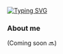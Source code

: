 [![Typing SVG](https://readme-typing-svg.demolab.com?font=Fira+Code&weight=500&duration=2999&pause=1000&color=F73BA1&random=false&width=435&lines=new+Software+Engineer;%3C+Full+Stack+Developer+%2F%3E)](https://git.io/typing-svg)

### About me 
(Coming soon 🔜)
<!--
**tomscdxvi/tomscdxvi** is a ✨ _special_ ✨ repository because its `README.md` (this file) appears on your GitHub profile.
-->
